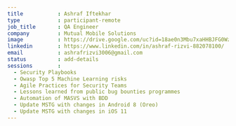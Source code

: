 ```yaml
---
title           : Ashraf Iftekhar
type            : participant-remote
job_title       : QA Engineer
company         : Mutual Mobile Solutions
image           : https://drive.google.com/uc?id=18ae0n3Mbu7xaHHBJFG0Wz5UQNgUEwlHQ
linkedin        : https://www.linkedin.com/in/ashraf-rizvi-882078100/
email           : ashrafrizvi3006@gmail.com
status          : add-details
sessions        : 
  - Security Playbooks 
  - Owasp Top 5 Machine Learning risks 
  - Agile Practices for Security Teams 
  - Lessons learned from public bug bounties programmes 
  - Automation of MASVS with BDD 
  - Update MSTG with changes in Android 8 (Oreo) 
  - Update MSTG with changes in iOS 11
---
```

